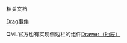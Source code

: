 相关文档

[Drag事件](https://github.com/FuZoe/Embedded-Development-NoteBook/blob/desktop/Qt/QML%20%26%20QtQuick/Qt%E6%8B%96%E6%94%BE/Drag.md)

QML官方也有实现侧边栏的组件[Drawer（抽屉）](https://doc.qt.io/qt-6/qml-qtquick-controls-drawer.html)
